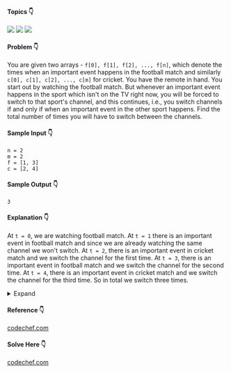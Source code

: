 #### Topics :point_down:
![](https://img.shields.io/badge/-array-wheat)
![](https://img.shields.io/badge/-queue-wheat)
![](https://img.shields.io/badge/-two--pointer-wheat)

#### Problem :point_down:
You are given two arrays - `f[0], f[1], f[2], ..., f[n]`, which denote the times when an important event happens in the football match and similarly `c[0], c[1], c[2], ..., c[m]` for cricket. You have the remote in hand. You start out by watching the football match. But whenever an important event happens in the sport which isn't on the TV right now, you will be forced to switch to that sport's channel, and this continues, i.e., you switch channels if and only if when an important event in the other sport happens. Find the total number of times you will have to switch between the channels.
#### Sample Input :point_down:
```
n = 2
m = 2
f = [1, 3]
c = [2, 4]
```
#### Sample Output :point_down:
```
3
```
#### Explanation :point_down:
At `t = 0`, we are watching football match. At `t = 1` there is an important event in football match and since we are already watching the same channel we won't switch. At `t = 2`, there is an important event in cricket match and we switch the channel for the first time. At `t = 3`, there is an important event in football match and we switch the channel for the second time. At `t = 4`, there is an important event in cricket match and we switch the channel for the third time. So in total we switch three times.
<details>
<summary>Expand</summary>

#### Python :point_down:
```py
def solve(n, m, f, c):
    i, j = 0, 0
    w = 'football' # watching
    s = 1 # switch count
    while (i < n and j < m):
        if f[i] < c[j]:
            if w == 'cricket':
                s += 1
                w = 'football'
            i += 1 
        else:
            if w == 'football':
                s += 1 
                w = 'cricket'
            j += 1 
            
    return s
```
#### Time Complexity :point_down:
```
O(n)
```
#### Space Complexity :point_down:
```
O(1)
```
</details>

#### Reference :point_down:
[codechef.com](https://discuss.codechef.com/t/colglf5-editorial/87236)
#### Solve Here :point_down:
[codechef.com](https://www.codechef.com/START2C/problems/COLGLF5)
